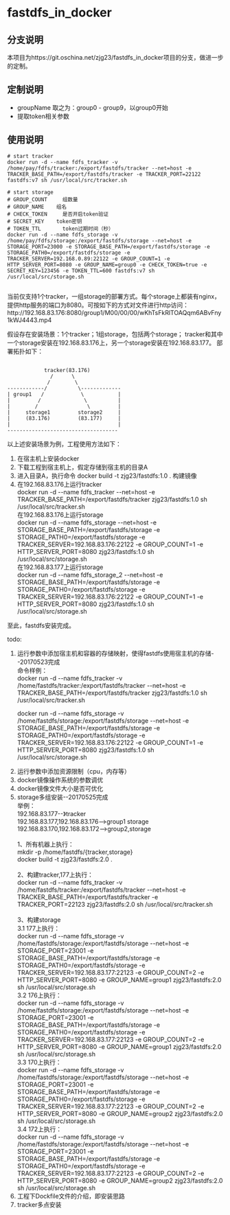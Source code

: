 # fastdfs_in_docker

## 分支说明

本项目为https://git.oschina.net/zjg23/fastdfs_in_docker项目的分支，做进一步的定制。

## 定制说明

- groupName 取之为：group0 - group9，以group0开始
- 提取token相关参数

## 使用说明

```
# start tracker
docker run -d --name fdfs_tracker -v /home/pay/fdfs/tracker:/export/fastdfs/tracker --net=host -e TRACKER_BASE_PATH=/export/fastdfs/tracker -e TRACKER_PORT=22122 fastdfs:v7 sh /usr/local/src/tracker.sh

# start storage
# GROUP_COUNT     组数量
# GROUP_NAME    组名
# CHECK_TOKEN     是否开启token验证
# SECRET_KEY    token密钥
# TOKEN_TTL       token过期时间（秒）
docker run -d --name fdfs_storage -v /home/pay/fdfs/storage:/export/fastdfs/storage --net=host -e STORAGE_PORT=23000 -e STORAGE_BASE_PATH=/export/fastdfs/storage -e STORAGE_PATH0=/export/fastdfs/storage -e TRACKER_SERVER=192.168.0.89:22122 -e GROUP_COUNT=1 -e HTTP_SERVER_PORT=8080 -e GROUP_NAME=group0 -e CHECK_TOKEN=true -e SECRET_KEY=123456 -e TOKEN_TTL=600 fastdfs:v7 sh /usr/local/src/storage.sh


```


<p>
当前仅支持1个tracker，一组storage的部署方式。每个storage上都装有nginx，提供http服务的端口为8080。可按如下的方式对文件进行http访问：http://192.168.83.176:8080/group1/M00/00/00/wKhTsFkRlTOAQqm6ABvFny1kWJ4443.mp4
</p>
<p>
假设存在安装场景：1个tracker；1组storage，包括两个storage；
tracker和其中一个storage安装在192.168.83.176上，另一个storage安装在192.168.83.177。
部署拓扑如下：
</p>
<pre><code>
            tracker(83.176)
              /      \
             /        \
------------/          \-------------
| group1   /            \           |
|         /              \          |
|        /                \         |
|     storage1         storage2     |
|     (83.176)         (83.177)     |
|                                   |
------------------------------------
</code></pre>
<p>
以上述安装场景为例，工程使用方法如下：
<ol>
<li>在宿主机上安装docker</li>
<li>下载工程到宿主机上，假定存储到宿主机的目录A</li>
<li>进入目录A，执行命令
   docker build -t zjg23/fastdfs:1.0 .
   构建镜像</li>
<li>在192.168.83.176上运行tracker<br />
   docker run -d --name fdfs_tracker --net=host -e TRACKER_BASE_PATH=/export/fastdfs/tracker zjg23/fastdfs:1.0 sh /usr/local/src/tracker.sh<br />  
   在192.168.83.176上运行storage<br />
   docker run -d --name fdfs_storage --net=host -e STORAGE_BASE_PATH=/export/fastdfs/storage  -e STORAGE_PATH0=/export/fastdfs/storage -e TRACKER_SERVER=192.168.83.176:22122 -e GROUP_COUNT=1 -e HTTP_SERVER_PORT=8080 zjg23/fastdfs:1.0 sh /usr/local/src/storage.sh<br />     
   在192.168.83.177上运行storage<br />     
   docker run -d --name fdfs_storage_2 --net=host -e STORAGE_BASE_PATH=/export/fastdfs/storage  -e STORAGE_PATH0=/export/fastdfs/storage -e TRACKER_SERVER=192.168.83.176:22122 -e GROUP_COUNT=1 -e HTTP_SERVER_PORT=8080 zjg23/fastdfs:1.0 sh /usr/local/src/storage.sh</li>
</ol>
至此，fastdfs安装完成。
</p>

<p>
todo:
<ol>
<li>运行参数中添加宿主机和容器的存储映射，使得fastdfs使用宿主机的存储--20170523完成<br />
命令样例：<br />
docker run -d --name fdfs_tracker  -v /home/fastdfs/tracker:/export/fastdfs/tracker --net=host -e TRACKER_BASE_PATH=/export/fastdfs/tracker zjg23/fastdfs:1.0 sh /usr/local/src/tracker.sh<br />

docker run -d --name fdfs_storage  -v /home/fastdfs/storage:/export/fastdfs/storage --net=host -e STORAGE_BASE_PATH=/export/fastdfs/storage -e STORAGE_PATH0=/export/fastdfs/storage -e TRACKER_SERVER=192.168.83.176:22122 -e GROUP_COUNT=1 -e HTTP_SERVER_PORT=8080 zjg23/fastdfs:1.0 sh /usr/local/src/storage.sh<br />
</li>
<li>运行参数中添加资源限制（cpu，内存等）</li>
<li>docker镜像操作系统的参数调优</li>
<li>docker镜像文件大小是否可优化</li>
<li>storage多组安装--20170525完成<br/>
举例：<br/>
192.168.83.177--》tracker<br/>
192.168.83.177,192.168.83.176-->group1 storage<br/>
192.168.83.170,192.168.83.172-->group2,storage<br/>
<br/>
1、所有机器上执行：<br/>
mkdir -p /home/fastdfs/{tracker,storage}<br/>
docker build -t zjg23/fastdfs:2.0 .<br/> 
<br/>
2、构建tracker,177上执行：<br/>
docker run -d --name fdfs_tracker  -v /home/fastdfs/tracker:/export/fastdfs/tracker --net=host -e TRACKER_BASE_PATH=/export/fastdfs/tracker -e TRACKER_PORT=22123 zjg23/fastdfs:2.0 sh /usr/local/src/tracker.sh<br/>
<br/>
3、构建storage<br/>
3.1 177上执行：<br/>
docker run -d --name fdfs_storage -v /home/fastdfs/storage:/export/fastdfs/storage --net=host -e STORAGE_PORT=23001 -e STORAGE_BASE_PATH=/export/fastdfs/storage -e STORAGE_PATH0=/export/fastdfs/storage -e TRACKER_SERVER=192.168.83.177:22123 -e GROUP_COUNT=2 -e HTTP_SERVER_PORT=8080 -e GROUP_NAME=group1 zjg23/fastdfs:2.0 sh /usr/local/src/storage.sh<br/>
3.2 176上执行：<br/>
docker run -d --name fdfs_storage -v /home/fastdfs/storage:/export/fastdfs/storage --net=host -e STORAGE_PORT=23001 -e STORAGE_BASE_PATH=/export/fastdfs/storage -e STORAGE_PATH0=/export/fastdfs/storage -e TRACKER_SERVER=192.168.83.177:22123 -e GROUP_COUNT=2 -e HTTP_SERVER_PORT=8080 -e GROUP_NAME=group1 zjg23/fastdfs:2.0 sh /usr/local/src/storage.sh<br/>
3.3 170上执行：<br/>
docker run -d --name fdfs_storage -v /home/fastdfs/storage:/export/fastdfs/storage --net=host -e STORAGE_PORT=23001 -e STORAGE_BASE_PATH=/export/fastdfs/storage -e STORAGE_PATH0=/export/fastdfs/storage -e TRACKER_SERVER=192.168.83.177:22123 -e GROUP_COUNT=2 -e HTTP_SERVER_PORT=8080 -e GROUP_NAME=group2 zjg23/fastdfs:2.0 sh /usr/local/src/storage.sh<br/>
3.4 172上执行：<br/>
docker run -d --name fdfs_storage -v /home/fastdfs/storage:/export/fastdfs/storage --net=host -e STORAGE_PORT=23001 -e STORAGE_BASE_PATH=/export/fastdfs/storage -e STORAGE_PATH0=/export/fastdfs/storage -e TRACKER_SERVER=192.168.83.177:22123 -e GROUP_COUNT=2 -e HTTP_SERVER_PORT=8080 -e GROUP_NAME=group2 zjg23/fastdfs:2.0 sh /usr/local/src/storage.sh<br/>

</li>
<li>工程下Dockfile文件的介绍，即安装思路</li>
<li>tracker多点安装</li>
</ol>
</p>
